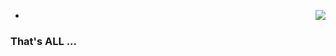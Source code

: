 - <a href="https://github.com/k1r4ca?tab=repositories">
  <img align="right" src="https://github-readme-stats.vercel.app/api?username=k1r4ca&show_icons=true&title_color=000&icon_color=00008b&text_color=000&bg_color=4682b4&hide_border=true"/>
  </a>



### That's ALL ...
